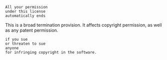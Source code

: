     All your permission
    under this license
    automatically ends

This is a broad termination provision.
It affects copyright permission,
as well as any patent permission.

    if you sue
    or threaten to sue
    anyone
    for infringing copyright in the software.
